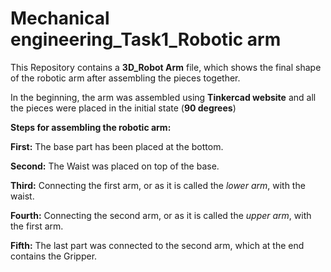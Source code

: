 # Mechanical engineering_Task1_Robotic arm

This Repository contains a **3D_Robot Arm** file, which shows the final shape of the robotic arm after assembling the pieces together.

In the beginning, the arm was assembled using **Tinkercad website** and all the pieces were placed in the initial state (**90 degrees**)

**Steps for assembling the robotic arm:**

**First:** The base part has been placed at the bottom.

**Second:** The Waist was placed on top of the base.
 
**Third:** Connecting the first arm, or as it is called the _lower arm_, with the waist.
    
**Fourth:** Connecting the second arm, or as it is called the _upper arm_, with the first arm.

**Fifth:** The last part was connected to the second arm, which at the end contains the Gripper.

